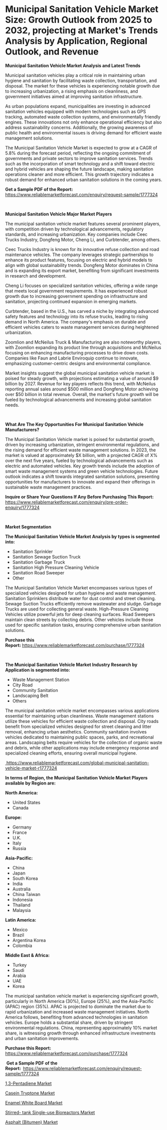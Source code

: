 <p><h1>Municipal Sanitation Vehicle Market Size: Growth Outlook from 2025 to 2032, projecting at Market's Trends Analysis by Application, Regional Outlook, and Revenue</h1></p><p><strong>Municipal Sanitation Vehicle Market Analysis and Latest Trends</strong></p>
<p><p>Municipal sanitation vehicles play a critical role in maintaining urban hygiene and sanitation by facilitating waste collection, transportation, and disposal. The market for these vehicles is experiencing notable growth due to increasing urbanization, a rising emphasis on cleanliness, and government initiatives aimed at improving sanitation infrastructure.</p><p>As urban populations expand, municipalities are investing in advanced sanitation vehicles equipped with modern technologies such as GPS tracking, automated waste collection systems, and environmentally friendly engines. These innovations not only enhance operational efficiency but also address sustainability concerns. Additionally, the growing awareness of public health and environmental issues is driving demand for efficient waste management solutions.</p><p>The Municipal Sanitation Vehicle Market is expected to grow at a CAGR of 5.8% during the forecast period, reflecting the ongoing commitment of governments and private sectors to improve sanitation services. Trends such as the incorporation of smart technology and a shift toward electric and hybrid vehicles are shaping the future landscape, making sanitation operations cleaner and more efficient. This growth trajectory indicates a robust demand for enhanced urban sanitation solutions in the coming years.</p></p>
<p><strong>Get a Sample PDF of the Report:&nbsp;</strong> <a href="https://www.reliablemarketforecast.com/enquiry/request-sample/1777324?utm_campaign=2011&utm_medium=2&utm_source=Github&utm_content=ia&utm_term=30012025&utm_id=municipal-sanitation-vehicle">https://www.reliablemarketforecast.com/enquiry/request-sample/1777324</a></p>
<p>&nbsp;</p>
<p><strong>Municipal Sanitation Vehicle Major Market Players</strong></p>
<p><p>The municipal sanitation vehicle market features several prominent players, with competition driven by technological advancements, regulatory standards, and increasing urbanization. Key companies include Ceec Trucks Industry, Dongfeng Motor, Cheng Li, and Curbtender, among others.</p><p>Ceec Trucks Industry is known for its innovative refuse collection and road maintenance vehicles. The company leverages strategic partnerships to enhance its product features, focusing on electric and hybrid models to align with global sustainability trends. Dongfeng Motor dominates in China and is expanding its export market, benefiting from significant investments in research and development.</p><p>Cheng Li focuses on specialized sanitation vehicles, offering a wide range that meets local government requirements. It has experienced robust growth due to increasing government spending on infrastructure and sanitation, projecting continued expansion in emerging markets.</p><p>Curbtender, based in the U.S., has carved a niche by integrating advanced safety features and technology into its refuse trucks, leading to rising demand in North America. The company's emphasis on durable and efficient vehicles caters to waste management services during heightened urbanization.</p><p>Zoomlion and McNeilus Truck & Manufacturing are also noteworthy players, with Zoomlion expanding its product line through acquisitions and McNeilus focusing on enhancing manufacturing processes to drive down costs. Companies like Faun and Labrie Enviroquip continue to innovate, emphasizing customer-centric designs and environmental compliance.</p><p>Market insights suggest the global municipal sanitation vehicle market is poised for steady growth, with projections estimating a value of around $9 billion by 2027. Revenue for key players reflects this trend, with McNeilus reporting annual sales around $500 million and Dongfeng Motor achieving over $50 billion in total revenue. Overall, the market's future growth will be fueled by technological advancements and increasing global sanitation needs.</p></p>
<p>&nbsp;</p>
<p><strong>What Are The Key Opportunities For Municipal Sanitation Vehicle Manufacturers?</strong></p>
<p><p>The Municipal Sanitation Vehicle market is poised for substantial growth, driven by increasing urbanization, stringent environmental regulations, and the rising demand for efficient waste management solutions. In 2023, the market is valued at approximately $X billion, with a projected CAGR of X% over the next five years, fueled by technological advancements such as electric and automated vehicles. Key growth trends include the adoption of smart waste management systems and green vehicle technologies. Future outlook indicates a shift towards integrated sanitation solutions, presenting opportunities for manufacturers to innovate and expand their offerings in sustainable waste management practices.</p></p>
<p><strong>Inquire or Share Your Questions If Any Before Purchasing This Report:</strong> <a href="https://www.reliablemarketforecast.com/enquiry/pre-order-enquiry/1777324?utm_campaign=2011&utm_medium=2&utm_source=Github&utm_content=ia&utm_term=30012025&utm_id=municipal-sanitation-vehicle">https://www.reliablemarketforecast.com/enquiry/pre-order-enquiry/1777324</a></p>
<p>&nbsp;</p>
<p><strong>Market Segmentation</strong></p>
<p><strong>The Municipal Sanitation Vehicle Market Analysis by types is segmented into:</strong></p>
<p><ul><li>Sanitation Sprinkler</li><li>Sanitation Sewage Suction Truck</li><li>Sanitation Garbage Truck</li><li>Sanitation High Pressure Cleaning Vehicle</li><li>Sanitation Road Sweeper</li><li>Other</li></ul></p>
<p><p>The Municipal Sanitation Vehicle Market encompasses various types of specialized vehicles designed for urban hygiene and waste management. Sanitation Sprinklers distribute water for dust control and street cleaning. Sewage Suction Trucks efficiently remove wastewater and sludge. Garbage Trucks are used for collecting general waste. High-Pressure Cleaning Vehicles utilize powerful jets for deep cleaning surfaces. Road Sweepers maintain clean streets by collecting debris. Other vehicles include those used for specific sanitation tasks, ensuring comprehensive urban sanitation solutions.</p></p>
<p><strong>Purchase this Report:&nbsp;</strong><a href="https://www.reliablemarketforecast.com/purchase/1777324?utm_campaign=2011&utm_medium=2&utm_source=Github&utm_content=ia&utm_term=30012025&utm_id=municipal-sanitation-vehicle">https://www.reliablemarketforecast.com/purchase/1777324</a></p>
<p>&nbsp;</p>
<p><strong>The Municipal Sanitation Vehicle Market Industry Research by Application is segmented into:</strong></p>
<p><ul><li>Waste Management Station</li><li>City ​​Road</li><li>Community Sanitation</li><li>Landscaping Belt</li><li>Others</li></ul></p>
<p><p>The municipal sanitation vehicle market encompasses various applications essential for maintaining urban cleanliness. Waste management stations utilize these vehicles for efficient waste collection and disposal. City roads benefit from specialized vehicles designed for street cleaning and litter removal, enhancing urban aesthetics. Community sanitation involves vehicles dedicated to maintaining public spaces, parks, and recreational areas. Landscaping belts require vehicles for the collection of organic waste and debris, while other applications may include emergency response and specialized cleaning efforts, ensuring overall municipal hygiene.</p></p>
<p><a href="https://www.reliablemarketforecast.com/global-municipal-sanitation-vehicle-market-r1777324?utm_campaign=2011&utm_medium=2&utm_source=Github&utm_content=ia&utm_term=30012025&utm_id=municipal-sanitation-vehicle">&nbsp;https://www.reliablemarketforecast.com/global-municipal-sanitation-vehicle-market-r1777324</a></p>
<p><strong>In terms of Region, the Municipal Sanitation Vehicle Market Players available by Region are:</strong></p>
<p>
    <p> <strong> North America: </strong>
        <ul>
            <li>United States</li>
            <li>Canada</li>
        </ul>
        </p> 
    <p> <strong> Europe: </strong>
        <ul>
            <li>Germany</li>
            <li>France</li>
            <li>U.K.</li>
            <li>Italy</li>
            <li>Russia</li>
        </ul>
        </p> 
    <p> <strong> Asia-Pacific: </strong>
        <ul>
            <li>China</li>
            <li>Japan</li>
            <li>South Korea</li>
            <li>India</li>
            <li>Australia</li>
            <li>China Taiwan</li>
            <li>Indonesia</li>
            <li>Thailand</li>
            <li>Malaysia</li>
        </ul>
        </p> 
    <p> <strong> Latin America: </strong>
        <ul>
            <li>Mexico</li>
            <li>Brazil</li>
            <li>Argentina Korea</li>
            <li>Colombia</li>
        </ul>
        </p> 
    <p> <strong> Middle East & Africa: </strong>
        <ul>
            <li>Turkey</li>
            <li>Saudi</li>
            <li>Arabia</li>
            <li>UAE</li>
            <li>Korea</li>
        </ul>
    </p>
    </p>
<p><p>The municipal sanitation vehicle market is experiencing significant growth, particularly in North America (30%), Europe (25%), and the Asia-Pacific (APAC) region (35%). APAC is projected to dominate the market due to rapid urbanization and increased waste management initiatives. North America follows, benefiting from advanced technologies in sanitation vehicles. Europe holds a substantial share, driven by stringent environmental regulations. China, representing approximately 10% market share, is witnessing growth through enhanced infrastructure investments and urban sanitation improvements.</p></p>
<p><strong>Purchase this Report: </strong><a href="https://www.reliablemarketforecast.com/purchase/1777324?utm_campaign=2011&utm_medium=2&utm_source=Github&utm_content=ia&utm_term=30012025&utm_id=municipal-sanitation-vehicle">https://www.reliablemarketforecast.com/purchase/1777324</a></p>
<p>&nbsp;<strong>Get a Sample PDF of the Report:&nbsp;&nbsp;</strong><a href="https://www.reliablemarketforecast.com/enquiry/request-sample/1777324?utm_campaign=2011&utm_medium=2&utm_source=Github&utm_content=ia&utm_term=30012025&utm_id=municipal-sanitation-vehicle">https://www.reliablemarketforecast.com/enquiry/request-sample/1777324</a></p>
<p><strong></strong></p>
<p><p><a href="https://www.linkedin.com/pulse/thorough-competitor-analysis-13-pentadiene-market-2025-2032-vopde?utm_campaign=2011&utm_medium=2&utm_source=Github&utm_content=ia&utm_term=30012025&utm_id=municipal-sanitation-vehicle">1,3-Pentadiene Market</a></p><p><a href="https://github.com/pelahotayabe/Market-Research-Report-List-1/blob/main/casein-tryptone-market.md?utm_campaign=2011&utm_medium=2&utm_source=Github&utm_content=ia&utm_term=30012025&utm_id=municipal-sanitation-vehicle">Casein Tryptone Market</a></p><p><a href="https://github.com/reitalippman962/Market-Research-Report-List-1/blob/main/enamel-white-board-market.md?utm_campaign=2011&utm_medium=2&utm_source=Github&utm_content=ia&utm_term=30012025&utm_id=municipal-sanitation-vehicle">Enamel White Board Market</a></p><p><a href="https://www.linkedin.com/pulse/in-depth-analysis-stirred-tank-single-use-bioreactors-market-17e0e?utm_campaign=2011&utm_medium=2&utm_source=Github&utm_content=ia&utm_term=30012025&utm_id=municipal-sanitation-vehicle">Stirred- tank Single-use Bioreactors Market</a></p><p><a href="https://www.linkedin.com/pulse/evaluating-asphalt-bitumen-market-trends-growth-opportunities-fdiqe?utm_campaign=2011&utm_medium=2&utm_source=Github&utm_content=ia&utm_term=30012025&utm_id=municipal-sanitation-vehicle">Asphalt (Bitumen) Market</a></p></p>